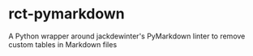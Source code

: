 # rct-pymarkdown
A Python wrapper around jackdewinter's PyMarkdown linter to remove custom tables in Markdown files
